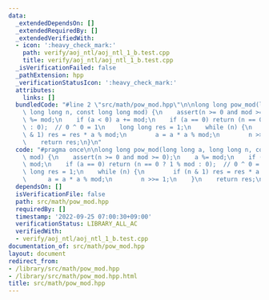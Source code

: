 ```yaml
---
data:
  _extendedDependsOn: []
  _extendedRequiredBy: []
  _extendedVerifiedWith:
  - icon: ':heavy_check_mark:'
    path: verify/aoj_ntl/aoj_ntl_1_b.test.cpp
    title: verify/aoj_ntl/aoj_ntl_1_b.test.cpp
  _isVerificationFailed: false
  _pathExtension: hpp
  _verificationStatusIcon: ':heavy_check_mark:'
  attributes:
    links: []
  bundledCode: "#line 2 \"src/math/pow_mod.hpp\"\n\nlong long pow_mod(long long a,\
    \ long long n, const long long mod) {\n    assert(n >= 0 and mod >= 0);\n    a\
    \ %= mod;\n    if (a < 0) a += mod;\n    if (a == 0) return (n == 0 ? 1 % mod\
    \ : 0);  // 0 ^ 0 = 1\n    long long res = 1;\n    while (n) {\n        if (n\
    \ & 1) res = res * a % mod;\n        a = a * a % mod;\n        n >>= 1;\n    }\n\
    \    return res;\n}\n"
  code: "#pragma once\n\nlong long pow_mod(long long a, long long n, const long long\
    \ mod) {\n    assert(n >= 0 and mod >= 0);\n    a %= mod;\n    if (a < 0) a +=\
    \ mod;\n    if (a == 0) return (n == 0 ? 1 % mod : 0);  // 0 ^ 0 = 1\n    long\
    \ long res = 1;\n    while (n) {\n        if (n & 1) res = res * a % mod;\n  \
    \      a = a * a % mod;\n        n >>= 1;\n    }\n    return res;\n}\n"
  dependsOn: []
  isVerificationFile: false
  path: src/math/pow_mod.hpp
  requiredBy: []
  timestamp: '2022-09-25 07:00:30+09:00'
  verificationStatus: LIBRARY_ALL_AC
  verifiedWith:
  - verify/aoj_ntl/aoj_ntl_1_b.test.cpp
documentation_of: src/math/pow_mod.hpp
layout: document
redirect_from:
- /library/src/math/pow_mod.hpp
- /library/src/math/pow_mod.hpp.html
title: src/math/pow_mod.hpp
---
```


